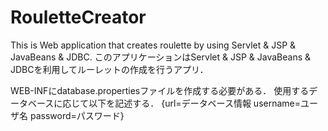 # RouletteCreator
This is  Web application that creates roulette by using Servlet &amp; JSP &amp; JavaBeans &amp; JDBC. 
このアプリケーションはServlet &amp; JSP &amp; JavaBeans &amp; JDBCを利用してルーレットの作成を行うアプリ．

WEB-INFにdatabase.propertiesファイルを作成する必要がある．
使用するデータベースに応じて以下を記述する．
{url=データベース情報
username=ユーザ名
password=パスワード}
